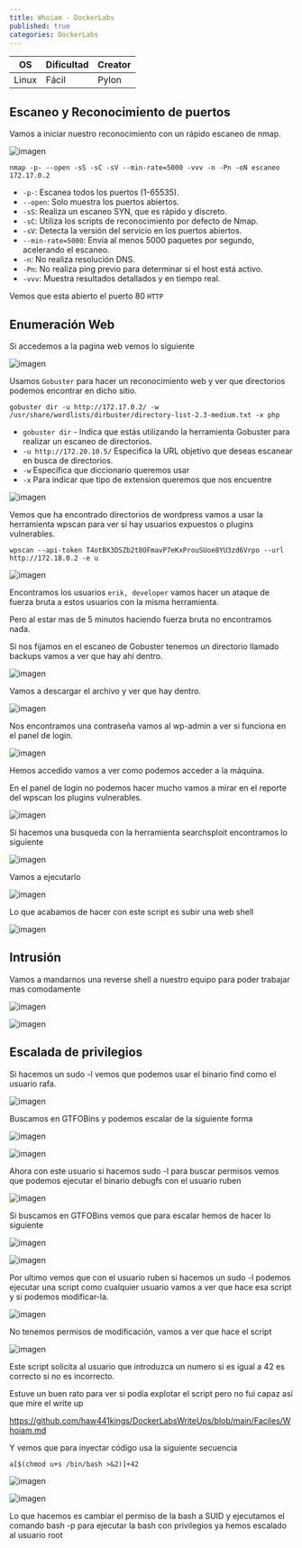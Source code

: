 ```yaml
---
title: Whoiam - DockerLabs
published: true
categories: DockerLabs
---
```


| OS    | Dificultad | Creator |
| ----- | ---------- | ------- |
| Linux | Fácil      | Pylon   |

## Escaneo y Reconocimiento de puertos

Vamos a iniciar nuestro reconocimiento con un rápido escaneo de nmap.

![imagen](https://github.com/romabri/romabri.github.io/assets/51706860/8dfcb7f8-3d49-4fae-9f9f-7b1abe3d15dc)

`nmap -p- --open -sS -sC -sV --min-rate=5000 -vvv -n -Pn -oN escaneo 172.17.0.2`
-  `-p-`: Escanea todos los puertos (1-65535).
- `--open`: Solo muestra los puertos abiertos.
- `-sS`: Realiza un escaneo SYN, que es rápido y discreto.
- `-sC`: Utiliza los scripts de reconocimiento por defecto de Nmap.
- `-sV`: Detecta la versión del servicio en los puertos abiertos.
- `--min-rate=5000`: Envía al menos 5000 paquetes por segundo, acelerando el escaneo.
- `-n`: No realiza resolución DNS.
- `-Pn`: No realiza ping previo para determinar si el host está activo.
- `-vvv`: Muestra resultados detallados y en tiempo real.

Vemos que esta abierto el puerto 80 `HTTP`

## Enumeración Web
Si accedemos a la pagina web vemos lo siguiente 

![imagen](https://github.com/romabri/romabri.github.io/assets/51706860/84a8b820-2ea3-4df6-9e97-48ca771107bd)

Usamos `Gobuster` para hacer un reconocimiento web y ver que directorios podemos encontrar en dicho sitio.

`gobuster dir -u http://172.17.0.2/ -w /usr/share/wordlists/dirbuster/directory-list-2.3-medium.txt -x php`
- `gobuster dir` - Indica que estás utilizando la herramienta Gobuster para realizar un escaneo de directorios.
- `-u http://172.20.10.5/` Especifica la URL objetivo que deseas escanear en busca de directorios.
- `-w` Especifica que diccionario queremos usar
- `-x` Para indicar que tipo de extension queremos que nos encuentre

![imagen](https://github.com/romabri/romabri.github.io/assets/51706860/44e29cf5-223f-466d-9dfa-538db58b6238)

Vemos que ha encontrado directorios de wordpress vamos a usar la herramienta wpscan para ver si hay usuarios expuestos o plugins vulnerables.

```
wpscan --api-token T4otBX3DSZb2t8OFmavP7eKxProuSUoe8YU3zd6Vrpo --url http://172.18.0.2 -e u
```

![imagen](https://github.com/romabri/romabri.github.io/assets/51706860/307b0902-98c7-4625-b2aa-94b717a03169)

Encontramos los usuarios `erik, developer` vamos hacer un ataque de fuerza bruta a estos usuarios con la misma herramienta.

Pero al estar mas de 5 minutos haciendo fuerza bruta no encontramos nada.

Si nos fijamos en el escaneo de Gobuster tenemos un directorio llamado backups vamos a ver que hay ahí dentro.

![imagen](https://github.com/romabri/romabri.github.io/assets/51706860/c1894155-f875-4fd2-afb6-1771b4dec268)

Vamos a descargar el archivo y ver que hay dentro.

![imagen](https://github.com/romabri/romabri.github.io/assets/51706860/63c69da5-1e59-4b12-862d-fbed4c8921ba)

Nos encontramos una contraseña vamos al wp-admin a ver si funciona en el panel de login.

![imagen](https://github.com/romabri/romabri.github.io/assets/51706860/99162264-7523-48bc-b350-b143cdbd910f)

Hemos accedido vamos a ver como podemos acceder a la máquina.

En el panel de login no podemos hacer mucho vamos a mirar en el reporte del wpscan los plugins vulnerables.

![imagen](https://github.com/romabri/romabri.github.io/assets/51706860/251c17e6-0900-41a5-8d0a-a344bfb4b272)

Si hacemos una busqueda con la herramienta searchsploit encontramos lo siguiente

![imagen](https://github.com/romabri/romabri.github.io/assets/51706860/39c950d1-d218-45da-9b59-052e4036178e)

Vamos a ejecutarlo

![imagen](https://github.com/romabri/romabri.github.io/assets/51706860/bf7ef136-2db7-4a28-9d00-84359adf77a5)

Lo que acabamos de hacer con este script es subir una web shell 

![imagen](https://github.com/romabri/romabri.github.io/assets/51706860/7b9533d9-c7f8-42a6-9aed-03f8d091474c)

## Intrusión

Vamos a mandarnos una reverse shell a nuestro equipo para poder trabajar mas comodamente

![imagen](https://github.com/romabri/romabri.github.io/assets/51706860/6666507c-27f8-4e1d-a5e9-556d49abe016)

![imagen](https://github.com/romabri/romabri.github.io/assets/51706860/baa29cff-d5a9-4af6-a6e0-e0edeeac53d7)

## Escalada de privilegios

Si hacemos un sudo -l vemos que podemos usar el binario find como el usuario rafa.

![imagen](https://github.com/romabri/romabri.github.io/assets/51706860/bd11d909-1c86-4c97-89a1-24346ee24a70)

Buscamos en GTFOBins y podemos escalar de la siguiente forma

![imagen](https://github.com/romabri/romabri.github.io/assets/51706860/56931e67-6c3e-4e23-bdae-a0d737634b1a)

![imagen](https://github.com/romabri/romabri.github.io/assets/51706860/685fd7a0-4078-4512-b2b6-e286f886021b)

Ahora con este usuario si hacemos sudo -l para buscar permisos vemos que podemos ejecutar el binario debugfs con el usuario ruben

![imagen](https://github.com/romabri/romabri.github.io/assets/51706860/b0efb527-ac39-4e6e-a53b-46c3baa962b4)

Si buscamos en GTFOBins vemos que para escalar hemos de hacer lo siguiente 

![imagen](https://github.com/romabri/romabri.github.io/assets/51706860/bf64487c-669e-4f97-a324-e0d45eb703f8)

![imagen](https://github.com/romabri/romabri.github.io/assets/51706860/f22bd07b-5cfa-4adb-ad3c-64cb062ed90b)

Por ultimo vemos que con el usuario ruben si hacemos un sudo -l podemos ejecutar una script como cualquier usuario vamos a ver que hace esa script y si podemos modificar-la.

![imagen](https://github.com/romabri/romabri.github.io/assets/51706860/c01fb754-0fd1-4831-b536-fc9c9f1584ce)

No tenemos permisos de modificación, vamos a ver que hace el script 

![imagen](https://github.com/romabri/romabri.github.io/assets/51706860/e69aa0ae-98fb-481e-9c05-5dc691e7f455)

Este script solicita al usuario que introduzca un numero si es igual a 42 es correcto si no es incorrecto.

Estuve un buen rato para ver si podía explotar el script pero no fui capaz así que mire el write up 

https://github.com/haw441kings/DockerLabsWriteUps/blob/main/Faciles/Whoiam.md

Y vemos que para inyectar código usa la siguiente secuencia 

```
a[$(chmod u+s /bin/bash >&2)]+42
```

![imagen](https://github.com/romabri/romabri.github.io/assets/51706860/c7804755-dff2-49f4-bef2-d345337270cc)

![imagen](https://github.com/romabri/romabri.github.io/assets/51706860/9e763cba-b2ea-478e-bcd3-b3ce478218ed)

Lo que hacemos es cambiar el permiso de la bash a SUID y ejecutamos el comando bash -p para ejecutar la bash con privilegios ya hemos escalado al usuario root
